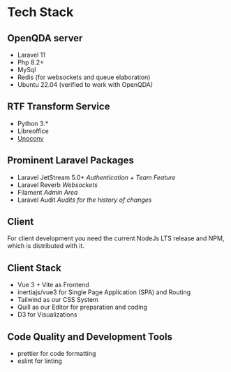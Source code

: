 # Tech Stack

## OpenQDA server
- Laravel 11
- Php 8.2+
- MySql
- Redis (for websockets and queue elaboration)
- Ubuntu 22.04 (verified to work with OpenQDA)

## RTF Transform Service
- Python 3.*
- Libreoffice
- [Unoconv](https://github.com/unoconv/unoconv)


## Prominent Laravel Packages
- Laravel JetStream 5.0+
  *Authentication + Team Feature*
- Laravel Reverb
  *Websockets*
- Filament
  *Admin Area*
- Laravel Audit
  *Audits for the history of changes*

## Client

For client development you need the current NodeJs LTS release
and NPM, which is distributed with it.

## Client Stack
- Vue 3 + Vite as Frontend
- inertiajs/vue3 for Single Page Application (SPA) and Routing
- Tailwind as our CSS System
- Quill as our Editor for preparation and coding
- D3 for Visualizations

## Code Quality and Development Tools
- prettier for code formatting
- eslint for linting
